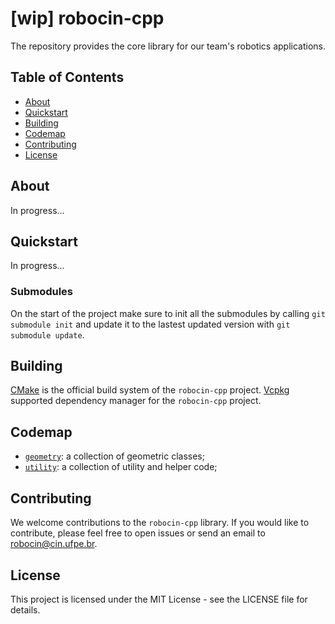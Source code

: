 # [wip] robocin-cpp

The repository provides the core library for our team's robotics applications.

## Table of Contents

- [About](#about)
- [Quickstart](#quickstart)
- [Building](#build)
- [Codemap](#codemap)
- [Contributing](#contributing)
- [License](#license)

<a name="about"></a>

## About

In progress...

<a name="quickstart"></a>

## Quickstart

In progress...

### Submodules

On the start of the project make sure to init all the submodules by calling `git submodule init` and update it to the lastest updated version with `git submodule update`.

<a name="build"></a>

## Building

[CMake](https://cmake.org/) is the official build system of the `robocin-cpp` project.
[Vcpkg](https://vcpkg.io/en/) supported dependency manager for the `robocin-cpp` project.

<a name="codemap"></a>

## Codemap

- [`geometry`](robocin/geometry): a collection of geometric classes;
- [`utility`](robocin/utility): a collection of utility and helper code;

<a name="contributing"></a>

## Contributing

We welcome contributions to the `robocin-cpp` library. If you would like to contribute, please feel free to open issues
or send an email to [robocin@cin.ufpe.br](mailto:robocin@cin.ufpe.br).

<a name="license"></a>

## License

This project is licensed under the MIT License - see the LICENSE file for details.
